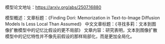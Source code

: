 模型论文地址：https://arxiv.org/abs/2507.16880

模型概述：文章标题：《Finding Dori: Memorization in Text-to-Image Diffusion Models Is Less Local Than Assumed》
中文文章标题：《寻找多莉：文本到图像扩散模型中的记忆比假设的更不局部》
文章内容：研究表明，文本到图像扩散模型中的记忆特性并不像先前假设的那样局部化，而是更加全局化。
